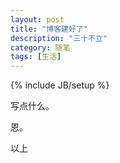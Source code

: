 ```yaml
---
layout: post
title: "博客建好了"
description: "三十不立"
category: 随笔
tags: [生活]
---
```

{% include JB/setup %}

写点什么。

恩。

以上
